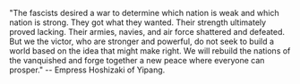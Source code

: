 "The fascists desired a war to determine which nation is weak and which nation is strong. They got what they wanted. Their strength ultimately proved lacking. Their armies, navies, and air force shattered and defeated. But we the victor, who are stronger and powerful, do not seek to build a world based on the idea that might make right. We will rebuild the nations of the vanquished and forge together a new peace where everyone can prosper." -- Empress Hoshizaki of Yipang.
